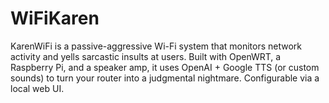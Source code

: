 # WiFiKaren
KarenWiFi is a passive-aggressive Wi-Fi system that monitors network activity and yells sarcastic insults at users. Built with OpenWRT, a Raspberry Pi, and a speaker amp, it uses OpenAI + Google TTS (or custom sounds) to turn your router into a judgmental nightmare. Configurable via a local web UI.
